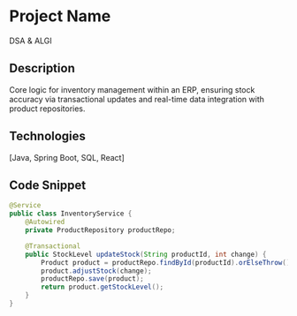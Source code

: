 # Project Name
DSA & ALGI

## Description
Core logic for inventory management within an ERP, ensuring stock accuracy via transactional updates and real-time data integration with product repositories.

## Technologies
[Java, Spring Boot, SQL, React]

## Code Snippet
```java
@Service
public class InventoryService {
    @Autowired
    private ProductRepository productRepo;

    @Transactional
    public StockLevel updateStock(String productId, int change) {
        Product product = productRepo.findById(productId).orElseThrow();
        product.adjustStock(change);
        productRepo.save(product);
        return product.getStockLevel();
    }
}
```


